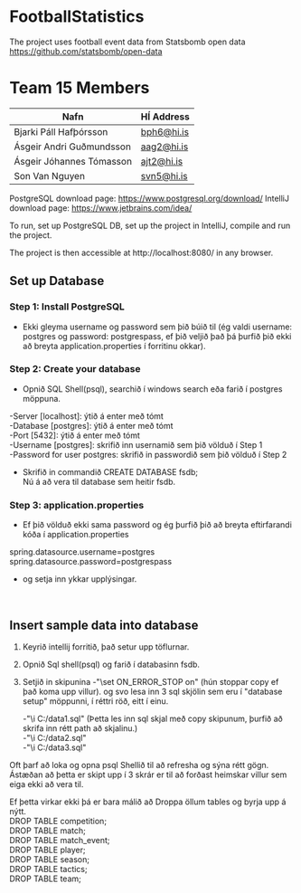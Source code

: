 # FootballStatistics
 
 The project uses football event data from Statsbomb open data
https://github.com/statsbomb/open-data

# Team 15 Members

| Nafn                     | HÍ Address |
|--------------------------|------------|
| Bjarki Páll Hafþórsson   | bph6@hi.is |
| Ásgeir Andri Guðmundsson | aag2@hi.is |
| Ásgeir Jóhannes Tómasson | ajt2@hi.is |
| Son Van Nguyen           | svn5@hi.is |

PostgreSQL download page: https://www.postgresql.org/download/
IntelliJ   download page: https://www.jetbrains.com/idea/



To run, set up PostgreSQL DB, set up the project in IntelliJ, compile and run the project.

The project is then accessible at http://localhost:8080/ in any browser.


## Set up Database

### Step 1: Install PostgreSQL
  - Ekki gleyma username og password sem þið búið til (ég valdi username: postgres og password: postgrespass,
    ef þið veljið það þá þurfið þið ekki að breyta application.properties í forritinu okkar).


### Step 2: Create your database
  - Opnið SQL Shell(psql), searchið í windows search eða farið í postgres möppuna.

  -Server [localhost]: ýtið á enter með tómt <br />
  -Database [postgres]: ýtið á enter með tómt <br />
  -Port [5432]: ýtið á enter með tómt <br />
  -Username [postgres]: skrifið inn usernamið sem þið völduð í Step 1 <br />
  -Password for user postgres: skrifið in passwordið sem þið völduð í Step 2 <br />

  - Skrifið in commandið CREATE DATABASE fsdb;<br />
    Nú á að vera til database sem heitir fsdb.

### Step 3: application.properties

  - Ef þið völduð ekki sama password og ég þurfið þið að breyta eftirfarandi kóða í application.properties
  
  spring.datasource.username=postgres <br />
  spring.datasource.password=postgrespass

  - og setja inn ykkar upplýsingar.
<br />

## Insert sample data into database

1. Keyrið intellij forritið, það setur upp töflurnar.<br />
2. Opnið Sql shell(psql) og farið í databasinn fsdb.<br />
3. Setjið in skipunina
      -"\set ON_ERROR_STOP on"  (hún stoppar copy ef það koma upp villur).
   og svo lesa inn 3 sql skjölin sem eru í "database setup" möppunni, í réttri röð, eitt í einu.<br />

      -"\i C:/data1.sql"  (Þetta les inn sql skjal með copy skipunum, þurfið að skrifa inn rétt path að skjalinu.)<br />
      -"\i C:/data2.sql"<br />
      -"\i C:/data3.sql"<br />

Oft þarf að loka og opna psql Shellið til að refresha og sýna rétt gögn. Ástæðan að þetta er skipt upp í 3 skrár er til að forðast heimskar
villur sem eiga ekki að vera til.<br />

Ef þetta virkar ekki þá er bara málið að Droppa öllum tables og byrja upp á nýtt.<br />
DROP TABLE competition; <br />
DROP TABLE match;<br />
DROP TABLE match_event;<br />
DROP TABLE player;<br />
DROP TABLE season;<br />
DROP TABLE tactics;<br />
DROP TABLE team;<br />
